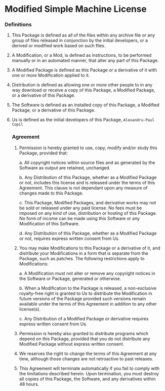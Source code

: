 # Modified Simple Machine License
### Definitions

1. This Package is defined as all of the files within any archive
   file or any group of files released in conjunction by the initial
   developers, or a derived or modified work based on
   such files.

2. A Modification, or a Mod, is defined as instructions, to be
   performed manually or in an automated manner, that alter any part
   of this Package.

3. A Modified Package is defined as this Package or a derivative of
   it with one or more Modification applied to it.

4. Distribution is defined as allowing one or more other people to in
   any way download or receive a copy of this Package, a Modified
   Package, or a derivative of this Package.

5. The Software is defined as an installed copy of this Package, a
   Modified Package, or a derivative of this Package.

6. Us is defined as the initial developers of this Package,
   ```Alexandru-Paul Copil```

   ### Agreement

    1. Permission is hereby granted to use, copy, modify and/or study this Package, provided that:

       a. All copyright notices within source files and as generated by the Software as output are retained, unchanged.

       b. Any Distribution of this Package, whether as a Modified Package or not, includes this license and is released under the terms of this Agreement. This clause is not dependant upon any measure of changes made to this Package.

       c. This Package, Modified Packages, and derivative works may not
          be sold or released under any paid license. No fees must be
          imposed on any kind of use, distribution or hosting of this Package.
          No form of income can be made using this Software or any Modification
          of this Software.

        d. Any Distribution of this Package, whether as a Modified
           Package or not, requires express written consent from Us.

    2. You may make Modifications to this Package or a derivative of it,
       and distribute your Modifications in a form that is separate from
       the Package, such as patches. The following restrictions apply to
       Modifications:

        a. A Modification must not alter or remove any copyright notices
           in the Software or Package, generated or otherwise.

        b. When a Modification to the Package is released, a
           non-exclusive royalty-free right is granted to Us
           to distribute the Modification in future versions of the
           Package provided such versions remain available under the
           terms of this Agreement in addition to any other license(s).

        c. Any Distribution of a Modified Package or derivative requires
           express written consent from Us.

    3. Permission is hereby also granted to distribute programs which
       depend on this Package, provided that you do not distribute any
       Modified Package without express written consent.

    4. We reserves the right to change the terms of this Agreement at any
       time, although those changes are not retroactive
       to past releases.

    5. This Agreement will terminate automatically if you fail to comply
       with the limitations described herein. Upon termination, you must
       destroy all copies of this Package, the Software, and any
       derivatives within 48 hours.
